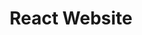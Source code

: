 ---
title: "React Website"
description : "Website powered by ReactJS using Strapi for content management"
link : "http://roletraining.gr/"
status : "finished"
---